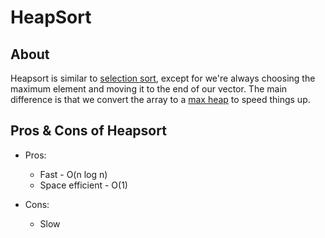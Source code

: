 # HeapSort

## About

Heapsort is similar to [selection sort](selection_sort.md), except for we're always choosing the maximum element and moving it to the end of our vector. The main difference is that we convert the array to a [max heap](../../data_structures/heap/README.md) to speed things up.

## Pros & Cons of Heapsort

-   Pros:

    -   Fast - O(n log n)
    -   Space efficient - O(1)

-   Cons:

    -   Slow
